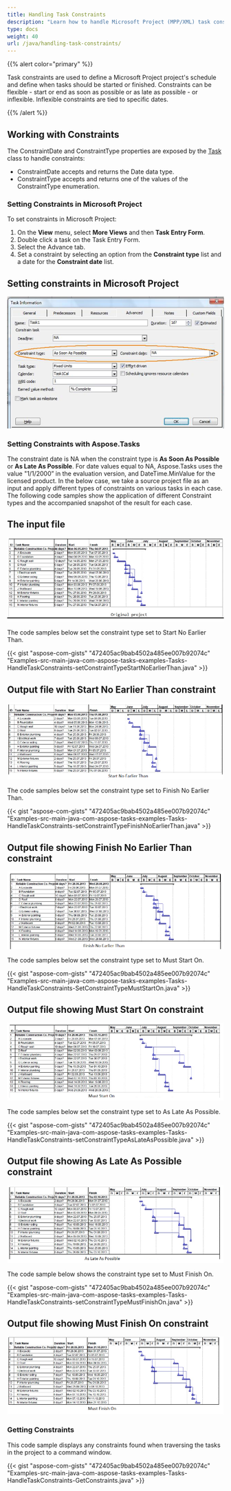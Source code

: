 ```yaml
---
title: Handling Task Constraints
description: "Learn how to handle Microsoft Project (MPP/XML) task constraints using Aspose.Tasks for Java."
type: docs
weight: 40
url: /java/handling-task-constraints/
---
```


{{% alert color="primary" %}}

Task constraints are used to define a Microsoft Project project's schedule and define when tasks should be started or finished. Constraints can be flexible - start or end as soon as possible or as late as possible - or inflexible. Inflexible constraints are tied to specific dates.

{{% /alert %}}

## **Working with Constraints**
The ConstraintDate and ConstraintType properties are exposed by the [Task](https://apireference.aspose.com/tasks/java/com.aspose.tasks/Task) class to handle constraints:

- ConstraintDate accepts and returns the Date data type.
- ConstraintType accepts and returns one of the values of the ConstraintType enumeration.

### **Setting Constraints in Microsoft Project**
To set constraints in Microsoft Project:

1. On the **View** menu, select **More Views** and then **Task Entry Form**.
2. Double click a task on the Task Entry Form.
3. Select the Advance tab.
4. Set a constraint by selecting an option from the **Constraint type** list and a date for the **Constraint date** list.

## **Setting constraints in Microsoft Project**

![updating task constraints in Microsoft Project](handling-task-constraints_1.png)

### **Setting Constraints with Aspose.Tasks**
The constraint date is NA when the constraint type is **As Soon As Possible** or **As Late As Possible**. For date values equal to NA, Aspose.Tasks uses the value "1/1/2000” in the evaluation version, and DateTime.MinValue for the licensed product. In the below case, we take a source project file as an input and apply different types of constraints on various tasks in each case. The following code samples show the application of different Constraint types and the accompanied snapshot of the result for each case.

## **The input file**

![edit MPP file with task constraints in Microsoft Project](handling-task-constraints_2.png)

The code samples below set the constraint type set to Start No Earlier Than.

{{< gist "aspose-com-gists" "472405ac9bab4502a485ee007b92074c" "Examples-src-main-java-com-aspose-tasks-examples-Tasks-HandleTaskConstraints-setConstraintTypeStartNoEarlierThan.java" >}}

## **Output file with Start No Earlier Than constraint**

![save MPP file with task constraints in Microsoft Project](handling-task-constraints_3.png)

The code samples below set the constraint type set to Finish No Earlier Than.

{{< gist "aspose-com-gists" "472405ac9bab4502a485ee007b92074c" "Examples-src-main-java-com-aspose-tasks-examples-Tasks-HandleTaskConstraints-setConstraintTypeFinishNoEarlierThan.java" >}}

## **Output file showing Finish No Earlier Than constraint**

![Finish No Earlier Than task constraint in Microsoft Project](handling-task-constraints_4.png)

The code samples below set the constraint type set to Must Start On.

{{< gist "aspose-com-gists" "472405ac9bab4502a485ee007b92074c" "Examples-src-main-java-com-aspose-tasks-examples-Tasks-HandleTaskConstraints-SetConstraintTypeMustStartOn.java" >}}

## **Output file showing Must Start On constraint**

![Must Start On task constraint in Microsoft Project](handling-task-constraints_5.png)

The code samples below set the constraint type set to As Late As Possible.

{{< gist "aspose-com-gists" "472405ac9bab4502a485ee007b92074c" "Examples-src-main-java-com-aspose-tasks-examples-Tasks-HandleTaskConstraints-setConstraintTypeAsLateAsPossible.java" >}}

## **Output file showing As Late As Possible constraint**

![As Late As Possible task constraint in Microsoft Project](handling-task-constraints_6.png)

The code sample below shows the constraint type set to Must Finish On.

{{< gist "aspose-com-gists" "472405ac9bab4502a485ee007b92074c" "Examples-src-main-java-com-aspose-tasks-examples-Tasks-HandleTaskConstraints-setConstraintTypeMustFinishOn.java" >}}

## **Output file showing Must Finish On constraint**

![Must Finish On task constraint in Microsoft Project](handling-task-constraints_7.png)

### **Getting Constraints**
This code sample displays any constraints found when traversing the tasks in the project to a command window.

{{< gist "aspose-com-gists" "472405ac9bab4502a485ee007b92074c" "Examples-src-main-java-com-aspose-tasks-examples-Tasks-HandleTaskConstraints-GetConstraints.java" >}}
